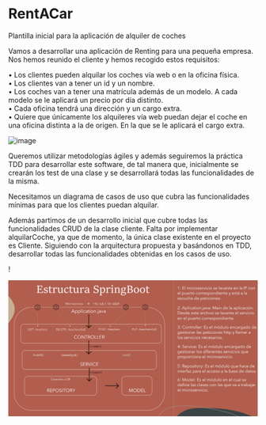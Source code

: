 # RentACar
Plantilla inicial para la aplicación de alquiler de coches

Vamos a desarrollar una  aplicación de Renting para una pequeña empresa.
Nos hemos reunido el cliente y hemos recogido estos requisitos:

• Los clientes pueden alquilar los coches vía web o en la oficina física.  
• Los clientes van a tener un id y un nombre.  
• Los coches van a tener una matrícula además de un modelo. A cada modelo se
  le aplicará un precio por día distinto.  
• Cada oficina tendrá una dirección y un cargo extra.  
• Quiere que únicamente los alquileres vía web puedan dejar el coche en una
    oficina distinta a la de origen. En la que se le aplicará el cargo extra.

![image](https://user-images.githubusercontent.com/127649698/224941468-3a55bdf0-eec4-4349-8890-2a28bc53a200.png)

Queremos utilizar metodologías ágiles y además seguiremos la práctica TDD para desarrollar este software, de tal manera que,
inicialmente se crearán los test de una clase y se desarrollará todas las funcionalidades de la misma.

Necesitamos un diagrama de casos de uso que cubra las funcionalidades mínimas para que los clientes puedan alquilar.

Además partimos de un desarrollo inicial que cubre todas las funcionalidades CRUD de la clase cliente. Falta por implementar alquilarCoche, ya que de momento, la única clase existente en el proyecto es Cliente. Siguiendo con la arquitectura propuesta y basándonos en TDD, desarrollar todas las funcionalidades obtenidas en los casos de uso.


!<TODO Pendientes las clases e intrefaces de cada una de las cajas en repository>


![](src/Img/img.png)

